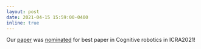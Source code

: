 ```yaml
---
layout: post
date: 2021-04-15 15:59:00-0400
inline: true
---
```

Our [paper](/assets/pdf/chamzas2021-learn-sampling.pdf) was [nominated](https://csweb.rice.edu/news/kavraki-lab-nominated-best-paper-cognitive-robotics-icra-2021) for best paper in Cognitive robotics in ICRA2021! 

